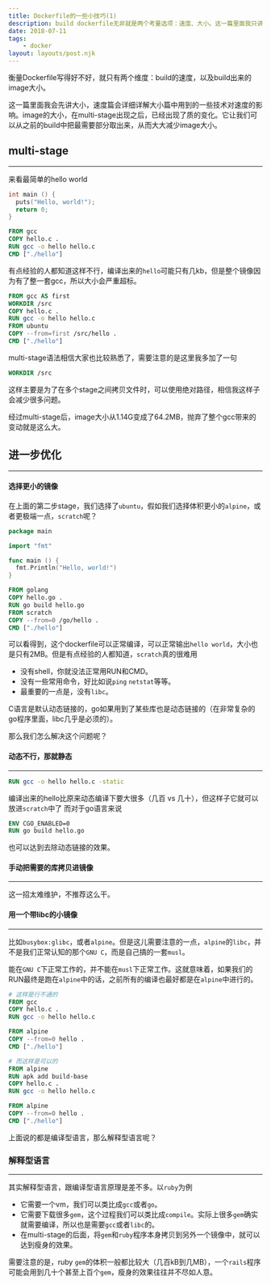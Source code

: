 ```yaml
---
title: Dockerfile的一些小技巧(1)
description: build dockerfile无非就是两个考量选项：速度、大小。这一篇里面我只讲大小。
date: 2018-07-11
tags:
	- docker
layout: layouts/post.njk
---
```

衡量Dockerfile写得好不好，就只有两个维度：build的速度，以及build出来的image大小。

这一篇里面我会先讲大小，速度篇会详细详解大小篇中用到的一些技术对速度的影响。image的大小，在multi-stage出现之后，已经出现了质的变化。它让我们可以从之前的build中把最需要部分取出来，从而大大减少image大小。

## multi-stage
---
来看最简单的hello world
```c
int main () {
  puts("Hello, world!");
  return 0;
}
```
```dockerfile
FROM gcc
COPY hello.c .
RUN gcc -o hello hello.c
CMD ["./hello"]
```
有点经验的人都知道这样不行，编译出来的`hello`可能只有几kb，但是整个镜像因为有了整一套gcc，所以大小会严重超标。

```dockerfile
FROM gcc AS first
WORKDIR /src
COPY hello.c .
RUN gcc -o hello hello.c
FROM ubuntu
COPY --from=first /src/hello .
CMD ["./hello"]
```
multi-stage语法相信大家也比较熟悉了，需要注意的是这里我多加了一句
```dockerfile
WORKDIR /src
```
这样主要是为了在多个stage之间拷贝文件时，可以使用绝对路径，相信我这样子会减少很多问题。

经过multi-stage后，image大小从1.14G变成了64.2MB，抛弃了整个gcc带来的变动就是这么大。

## 进一步优化
---
#### 选择更小的镜像
在上面的第二步stage，我们选择了`ubuntu`，假如我们选择体积更小的`alpine`，或者更极端一点，`scratch`呢？
```go
package main

import "fmt"

func main () {
  fmt.Println("Hello, world!")
}
```
```dockerfile
FROM golang
COPY hello.go .
RUN go build hello.go
FROM scratch
COPY --from=0 /go/hello .
CMD ["./hello"]
```
可以看得到，这个dockerfile可以正常编译，可以正常输出`hello world`，大小也是只有2MB。但是有点经验的人都知道，`scratch`真的很难用
- 没有shell，你就没法正常用RUN和CMD。
- 没有一些常用命令，好比如说`ping` `netstat`等等。
- 最重要的一点是，没有`libc`。

C语言是默认动态链接的，go如果用到了某些库也是动态链接的（在非常复杂的go程序里面，libc几乎是必须的）。

那么我们怎么解决这个问题呢？
#### 动态不行，那就静态
---
```dockerfile
RUN gcc -o hello hello.c -static
```
编译出来的hello比原来动态编译下要大很多（几百 vs 几十），但这样子它就可以放进`scratch`中了
而对于go语言来说
```dockerfile
ENV CGO_ENABLED=0
RUN go build hello.go
```
也可以达到去除动态链接的效果。

#### 手动把需要的库拷贝进镜像
---
这一招太难维护，不推荐这么干。

#### 用一个带libc的小镜像
---
比如`busybox:glibc`，或者`alpine`。但是这儿需要注意的一点，`alpine`的`libc`，并不是我们正常认知的那个`GNU C`，而是自己搞的一套`musl`。

能在`GNU C`下正常工作的，并不能在`musl`下正常工作。这就意味着，如果我们的RUN最终是跑在`alpine`中的话，之前所有的编译也最好都是在`alpine`中进行的。

```dockerfile
# 这样是行不通的
FROM gcc
COPY hello.c .
RUN gcc -o hello hello.c

FROM alpine
COPY --from=0 hello .
CMD ["./hello"]
```
```dockerfile
# 而这样是可以的
FROM alpine
RUN apk add build-base
COPY hello.c .
RUN gcc -o hello hello.c

FROM alpine
COPY --from=0 hello .
CMD ["./hello"]
```

上面说的都是编译型语言，那么解释型语言呢？

### 解释型语言
---
其实解释型语言，跟编译型语言原理是差不多。以`ruby`为例
- 它需要一个vm，我们可以类比成`gcc`或者`go`。
- 它需要下载很多`gem`，这个过程我们可以类比成`compile`。实际上很多`gem`确实就需要编译，所以也是需要`gcc`或者`libc`的。
- 在multi-stage的后面，将`gem`和`ruby`程序本身拷贝到另外一个镜像中，就可以达到瘦身的效果。

需要注意的是，ruby `gem`的体积一般都比较大（几百kB到几MB），一个`rails`程序可能会用到几十个甚至上百个`gem`，瘦身的效果往往并不尽如人意。



